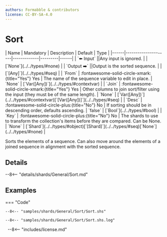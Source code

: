 ```yaml
---
authors: Formabble & contributors
license: CC-BY-SA-4.0
---
```



# Sort

<div class="sh-parameters" markdown="1">
| Name | Mandatory | Description | Default | Type |
|------|---------------------|-------------|---------|------|
| `⬅️ Input` ||Any input is ignored. | | [`None`](../../types/#none) |
| `Output ➡️` ||Output is the sorted sequence. | | [`[Any]`](../../types/#seq) |
| `From` | :fontawesome-solid-circle-xmark:{title="Yes"} Yes  | The name of the sequence variable to edit in place. | `None` | [`Var([Any])`](../../types/#contextvar) |
| `Join` | :fontawesome-solid-circle-xmark:{title="Yes"} Yes  | Other columns to join sort/filter using the input (they must be of the same length). | `None` | [`Var([Any])`](../../types/#contextvar)[`[Var([Any])]`](../../types/#seq) |
| `Desc` | :fontawesome-solid-circle-plus:{title="No"} No  | If sorting should be in descending order, defaults ascending. | `false` | [`Bool`](../../types/#bool) |
| `Key` | :fontawesome-solid-circle-plus:{title="No"} No  | The shards to use to transform the collection's items before they are compared. Can be None. | `None` | [`Shard`](../../types/#object)[`[Shard]`](../../types/#seq)[`None`](../../types/#none) |

</div>

Sorts the elements of a sequence. Can also move around the elements of a joined sequence in alignment with the sorted sequence.

## Details

--8<-- "details/shards/General/Sort.md"


## Examples

=== "Code"

  ```x86asm linenums="1"
  --8<-- "samples/shards/General/Sort/Sort.shs"
  ```

  ```
  --8<-- "samples/shards/General/Sort/Sort.shs.log"
  ```
&nbsp;
--8<-- "includes/license.md"

